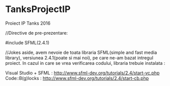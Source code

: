 # TanksProjectIP
Proiect IP Tanks 2016 

//Directive de pre-prezentare:

#include SFML(2.4.1)


//Jokes aside, avem nevoie de toata libraria SFML(simple and fast media library), versiunea 2.4.1(poate si mai noi), pe care ne-am bazat intregul proiect.
In cazul in care se vrea verificarea codului, libraria trebuie instalata :

Visual Studio + SFML : http://www.sfml-dev.org/tutorials/2.4/start-vc.php
Code::B(g)locks : http://www.sfml-dev.org/tutorials/2.4/start-cb.php
